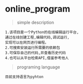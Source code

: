 # online_program
>simple description
```aidl
1.该项目是一个Python的在线编辑运行平台,
通过在线创建工程,编辑代码,调试运行,
实现可以在网页进行编程。
2.可搜索安装运行所需要的依赖包
3.可保存自己的代码,并查看历史代码
4.也可以从平台检索API,借鉴参考他人
```
>programing language 
```aidl
目前支持语言为pyhton
```
 
